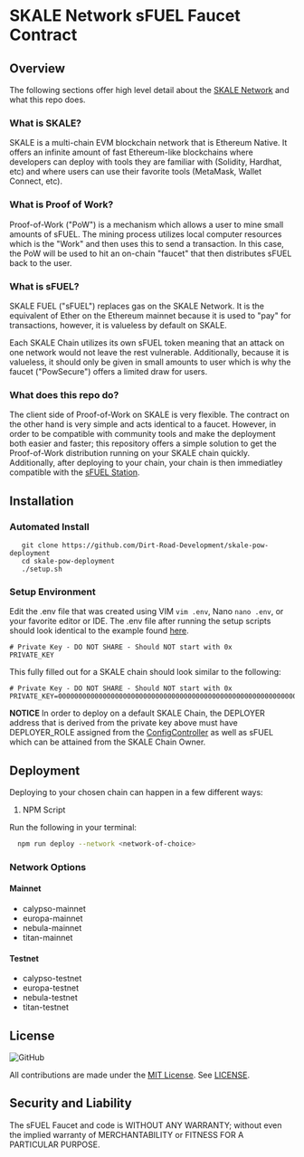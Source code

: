 # SKALE Network sFUEL Faucet Contract

## Overview

The following sections offer high level detail about the [SKALE Network](https://skale.space) and what this repo does.

###  What is SKALE? 

SKALE is a multi-chain EVM blockchain network that is Ethereum Native. It offers an infinite amount of fast Ethereum-like blockchains where developers can deploy with tools they are familiar with (Solidity, Hardhat, etc) and where users can use their favorite tools (MetaMask, Wallet Connect, etc).

### What is Proof of Work?

Proof-of-Work ("PoW") is a mechanism which allows a user to mine small amounts of sFUEL. The mining process utilizes local computer resources which is the "Work" and then uses this to send a transaction. In this case, the PoW will be used to hit an on-chain "faucet" that then distributes sFUEL back to the user.

### What is sFUEL?

SKALE FUEL ("sFUEL") replaces gas on the SKALE Network. It is the equivalent of Ether on the Ethereum mainnet because it is used to "pay" for transactions, however, it is valueless by default on SKALE. 

Each SKALE Chain utilizes its own sFUEL token meaning that an attack on one network would not leave the rest vulnerable. Additionally, because it is valueless, it should only be given in small amounts to user which is why the faucet ("PowSecure") offers a limited draw for users.

### What does this repo do?
The client side of Proof-of-Work on SKALE is very flexible. The contract on the other hand is very simple and acts identical to a faucet. However, in order to be compatible with community tools and make the deployment both easier and faster;
this repository offers a simple solution to get the Proof-of-Work distribution running on your SKALE chain quickly. Additionally, after deploying to your chain, your chain is then immediatley compatible with the [sFUEL Station](https://sfuel.station).

## Installation

### Automated Install
```
   git clone https://github.com/Dirt-Road-Development/skale-pow-deployment
   cd skale-pow-deployment
   ./setup.sh
```
### Setup Environment

Edit the .env file that was created using VIM ```vim .env```, Nano ```nano .env```, or your favorite editor or IDE.
The .env file after running the setup scripts should look identical to the example found [here](.env/example).

```
# Private Key - DO NOT SHARE - Should NOT start with 0x
PRIVATE_KEY
```

This fully filled out for a SKALE chain should look similar to the following:

```
# Private Key - DO NOT SHARE - Should NOT start with 0x
PRIVATE_KEY=0000000000000000000000000000000000000000000000000000000000000000
```

**NOTICE** In order to deploy on a default SKALE Chain, the DEPLOYER address that is derived from the private key
above must have DEPLOYER_ROLE assigned from the [ConfigController](https://github.com/skalenetwork/config-controller) as well as sFUEL which can be attained from the SKALE Chain Owner.

## Deployment

Deploying to your chosen chain can happen in a few different ways:

1. NPM Script

Run the following in your terminal:

```bash
  npm run deploy --network <network-of-choice>
```

### Network Options


#### Mainnet
- calypso-mainnet
- europa-mainnet
- nebula-mainnet
- titan-mainnet

#### Testnet
- calypso-testnet
- europa-testnet
- nebula-testnet
- titan-testnet

## License

![GitHub](https://img.shields.io/github/license/Dirt-Road-Development/sfuel-distribution-contract.svg)

All contributions are made under the [MIT License](https://www.mit.edu/~amini/LICENSE.md). See [LICENSE](LICENSE).

## Security and Liability
The sFUEL Faucet and code is WITHOUT ANY WARRANTY; without even the implied warranty of MERCHANTABILITY or FITNESS FOR A PARTICULAR PURPOSE.

